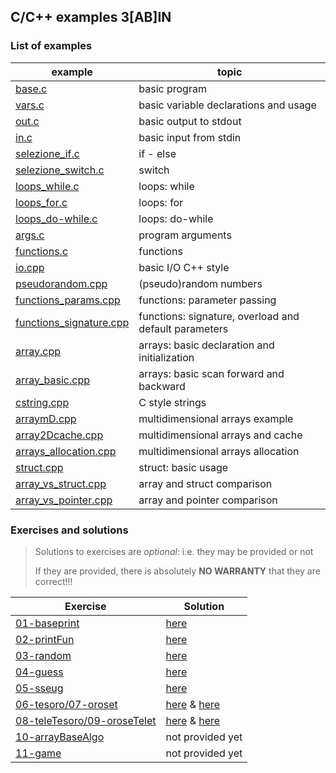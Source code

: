 ## C/C++ examples 3[AB]IN
### List of examples
| example | topic |
|---|---|
|[base.c](examples/base.c)|basic program
|[vars.c](examples/vars.c)|basic variable declarations and usage
|[out.c](examples/out.c)|basic output to stdout
|[in.c](examples/in.c)|basic input from stdin
|[selezione_if.c](examples/selezione_if.c)|if - else
|[selezione_switch.c](examples/selezione_switch.c)|switch
|[loops_while.c](examples/loops_while.c)|loops: while
|[loops_for.c](examples/loops_for.c)|loops: for
|[loops_do-while.c](examples/loops_do-while.c)|loops: do-while
|[args.c](examples/args.c)|program arguments
|[functions.c](examples/functions.c)|functions
|[io.cpp](examples/io.cpp)|basic I/O C++ style
|[pseudorandom.cpp](examples/pseudorandom.cpp)|(pseudo)random numbers
|[functions_params.cpp](examples/functions_params.cpp)|functions: parameter passing
|[functions_signature.cpp](examples/functions_signature.cpp)|functions: signature, overload and default parameters
|[array.cpp](examples/array.cpp)|arrays: basic declaration and initialization
|[array_basic.cpp](examples/array_basic.cpp)|arrays: basic scan forward and backward
|[cstring.cpp](examples/cstring.cpp)|C style strings
|[arraymD.cpp](examples/arraymD.cpp)|multidimensional arrays example
|[array2Dcache.cpp](examples/array2Dcache.cpp)|multidimensional arrays and cache
|[arrays_allocation.cpp](examples/arrays_allocation.cpp)|multidimensional arrays allocation
|[struct.cpp](examples/struct.cpp)|struct: basic usage
|[array_vs_struct.cpp](examples/array_vs_struct.cpp)|array and struct comparison
|[array_vs_pointer.cpp](examples/array_vs_pointer.cpp)|array and pointer comparison

### Exercises and solutions
> Solutions to exercises are *optional*: i.e. they may be provided or not
>
> If they are provided, there is absolutely **NO WARRANTY** that they are correct!!!

| Exercise | Solution |
|---|---|
|[01-baseprint](exercises/01.md)|[here](solutions/baseprintull.c)|
|[02-printFun](exercises/02.md)|[here](solutions/baseprintfun.c)|
|[03-random](exercises/03.md)|[here](solutions/random.cpp)|
|[04-guess](exercises/04.md)|[here](solutions/guess.cpp)|
|[05-sseug](exercises/05.md)|[here](solutions/sseug.cpp)|
|[06-tesoro/07-oroset](exercises/06.md)|[here](solutions/tesoro.cpp) & [here](solutions/oroset.cpp)|
|[08-teleTesoro/09-oroseTelet](exercises/08.md)|[here](solutions/teleTesoro.cpp) & [here](solutions/oroseTelet.cpp)|
|[10-arrayBaseAlgo](exercises/10.md)|not provided yet|
|[11-game](exercises/11.md)|not provided yet|
